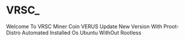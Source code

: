 # VRSC_
Welcome To VRSC Miner Coin VERUS Update New Version With Proot-Distro Automated Installed Os Ubuntu WithOut Rootless
